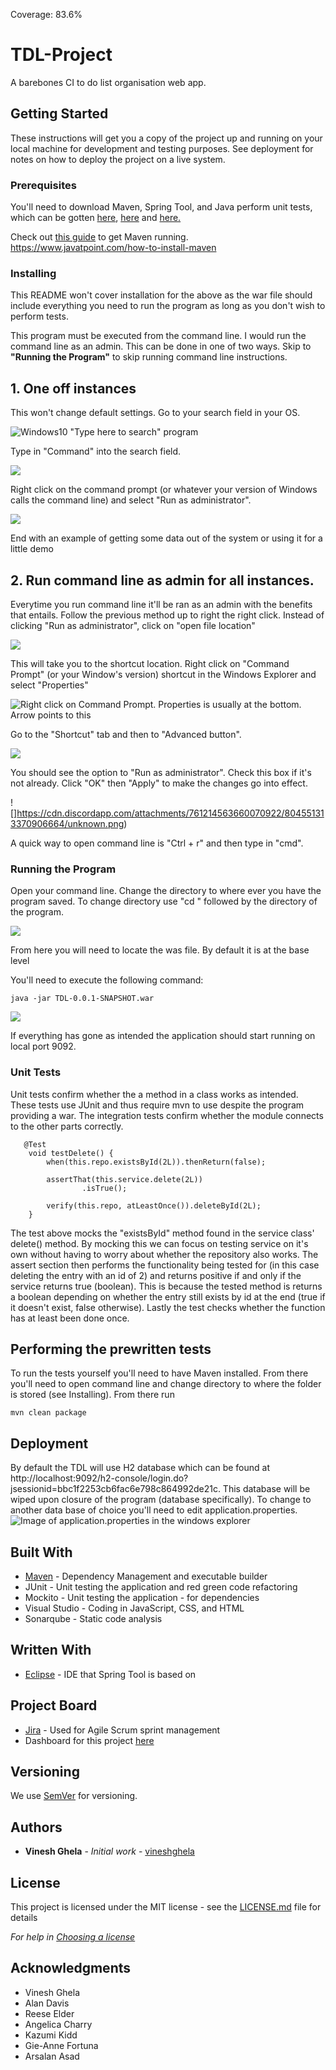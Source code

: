 Coverage: 83.6%
# TDL-Project

A barebones CI to do list organisation web app.

## Getting Started

These instructions will get you a copy of the project up and running on your local machine for development and testing purposes. See deployment for notes on how to deploy the project on a live system.

### Prerequisites

You'll need to download Maven, Spring Tool, and Java perform unit tests, which can be gotten [here](https://www.oracle.com/java/technologies/javase-downloads.html), [here](https://spring.io/tools) and [here.](https://maven.apache.org/download.cgi)

Check out [this guide](https://www.javatpoint.com/how-to-install-maven) to get Maven running. https://www.javatpoint.com/how-to-install-maven

### Installing
This README won't cover installation for the above as the war file should include everything you need to run the program as long as you don't wish to perform tests.

This program must be executed from the command line. I would run the command line as an admin. This can be done in one of two ways. Skip to **"Running the Program"** to skip running command line instructions.

## 1. One off instances
This won't change default settings. Go to your search field in your OS.

![Windows10 "Type here to search" program](https://cdn.discordapp.com/attachments/761214563660070922/804547527080018010/unknown.png)

Type in "Command" into the search field.

![](https://cdn.discordapp.com/attachments/761214563660070922/804547805896376340/unknown.png)

Right click on the command prompt (or whatever your version of Windows calls the command line) and select "Run as administrator".

![](https://cdn.discordapp.com/attachments/761214563660070922/804548276724301845/unknown.png)

End with an example of getting some data out of the system or using it for a little demo

## 2. Run command line as admin for all instances.
Everytime you run command line it'll be ran as an admin with the benefits that entails. Follow the previous method up to right the right click. Instead of clicking "Run as administrator",
click on "open file location"

![](https://cdn.discordapp.com/attachments/761214563660070922/804549922841296916/unknown.png)

This will take you to the shortcut location. Right click on "Command Prompt" (or your Window's version) shortcut in the Windows Explorer and select "Properties"

![Right click on Command Prompt. Properties is usually at the bottom. Arrow points to this](https://cdn.discordapp.com/attachments/761214563660070922/804550363570896916/unknown.png)

Go to the "Shortcut" tab and then to "Advanced button".

![](https://cdn.discordapp.com/attachments/761214563660070922/804550692215062558/unknown.png)

You should see the option to "Run as administrator". Check this box if it's not already. Click "OK" then "Apply" to make the changes go into effect.

![]https://cdn.discordapp.com/attachments/761214563660070922/804551313370906664/unknown.png)

A quick way to open command line is "Ctrl + r" and then type in "cmd".

### Running the Program
Open your command line. Change the directory to where ever you have the program saved. To change directory use "cd " followed by the directory of the program.

![](https://cdn.discordapp.com/attachments/761214563660070922/813339085459947550/unknown.png)

From here you will need to locate the was file. By default it is at the base level

You'll need to execute the following command:  
```
java -jar TDL-0.0.1-SNAPSHOT.war
```

![](https://cdn.discordapp.com/attachments/761214563660070922/813340369026547722/unknown.png)

If everything has gone as intended the application should start running on local port 9092.


### Unit Tests 

Unit tests confirm whether the a method in a class works as intended. These tests use JUnit and thus require mvn to use despite the program providing a war. The integration tests confirm whether the module connects to the other parts correctly.

```
   @Test
	void testDelete() {
		when(this.repo.existsById(2L)).thenReturn(false);
		
		assertThat(this.service.delete(2L))
				.isTrue();
		
		verify(this.repo, atLeastOnce()).deleteById(2L);
	}
```
The test above mocks the "existsById" method found in the service class' delete() method. By mocking this we can focus on testing service on it's own without having to worry about whether the repository also works.
The assert section then performs the functionality being tested for (in this case deleting the entry with an id of 2) and returns positive if and only if the service returns true (boolean). This is because the tested method
is returns a boolean depending on whether the entry still exists by id at the end (true if it doesn't exist, false otherwise). Lastly the test checks whether the function has at least been done once.

## Performing the prewritten tests
To run the tests yourself you'll need to have Maven installed. From there you'll need to open command line and change directory to where the folder is stored (see Installing). From there run
```
mvn clean package
```

## Deployment

By default the TDL will use H2 database which can be found at http://localhost:9092/h2-console/login.do?jsessionid=bbc1f2253cb6fac6e798c864992de21c.
This database will be wiped upon closure of the program (database specifically). To change to another data base of choice you'll need to edit application.properties.
![Image of application.properties in the windows explorer](https://cdn.discordapp.com/attachments/761214563660070922/813342361299976222/unknown.png)

## Built With

* [Maven](https://maven.apache.org/) - Dependency Management and executable builder
* JUnit - Unit testing the application and red green code refactoring
* Mockito - Unit testing the application - for dependencies
* Visual Studio - Coding in JavaScript, CSS, and HTML
* Sonarqube - Static code analysis

## Written With
* [Eclipse](https://www.eclipse.org/ide/) - IDE that Spring Tool is based on

## Project Board
* [Jira](https://ekiddqa.atlassian.net/secure/BrowseProjects.jspa) - Used for Agile Scrum sprint management
* Dashboard for this project [here](https://ekiddqa.atlassian.net/secure/RapidBoard.jspa?rapidView=3)

## Versioning

We use [SemVer](http://semver.org/) for versioning.

## Authors

* **Vinesh Ghela** - *Initial work* - [vineshghela](https://github.com/vineshghela)

## License

This project is licensed under the MIT license - see the [LICENSE.md](LICENSE.md) file for details 

*For help in [Choosing a license](https://choosealicense.com/)*

## Acknowledgments

* Vinesh Ghela
* Alan Davis
* Reese Elder
* Angelica Charry
* Kazumi Kidd
* Gie-Anne Fortuna
* Arsalan Asad
